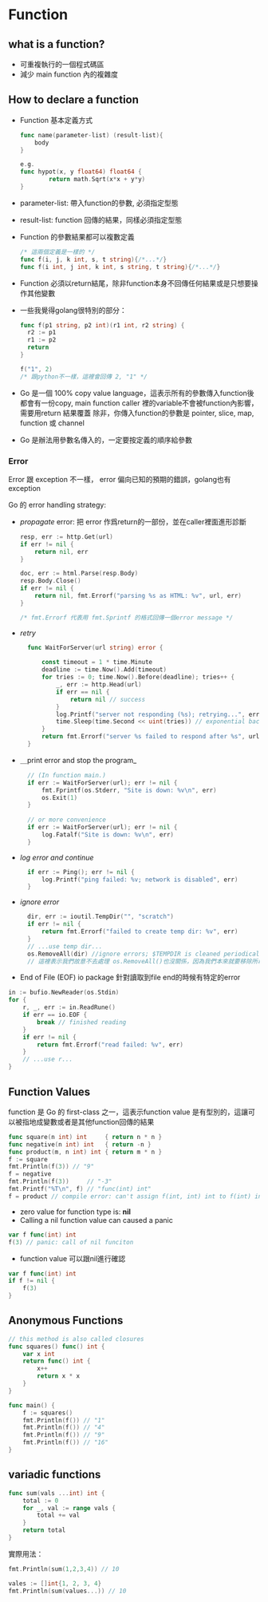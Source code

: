 # Function

## what is a function?

* 可重複執行的一個程式碼區
* 減少 main function 內的複雜度


## How to declare a function

* Function 基本定義方式
    ```go
    func name(parameter-list) (result-list){
        body
    }

    e.g.
    func hypot(x, y float64) float64 {
            return math.Sqrt(x*x + y*y)
    }

    ```
* parameter-list: 帶入function的參數, 必須指定型態
* result-list: function 回傳的結果，同樣必須指定型態


* Function 的參數結果都可以複數定義
    ```go
    /* 這兩個定義是一樣的 */
    func f(i, j, k int, s, t string){/*...*/}
    func f(i int, j int, k int, s string, t string){/*...*/}
    ```

* Function 必須以return結尾，除非function本身不回傳任何結果或是只想要操作其他變數


* 一些我覺得golang很特別的部分：
  ```go
  func f(p1 string, p2 int)(r1 int, r2 string) {
    r2 := p1
    r1 := p2
    return
  }

  f("1", 2)
  /* 跟python不一樣，這裡會回傳 2, "1" */
  ```

* Go 是一個 100% copy value language，這表示所有的參數傳入function後都會有一份copy, main function caller 裡的variable不會被function內影響，需要用return 結果覆蓋
除非，你傳入function的參數是 pointer, slice, map, function 或 channel

* Go 是辦法用參數名傳入的，一定要按定義的順序給參數

### Error
Error 跟 exception 不一樣， error 偏向已知的預期的錯誤，golang也有exception

Go 的 error handling strategy:
* _propagate_ error: 把 error 作爲return的一部份，並在caller裡面進形診斷
    ```go
    resp, err := http.Get(url)
    if err != nil {
        return nil, err
    }

    doc, err := html.Parse(resp.Body)
    resp.Body.Close()
    if err != nil {
        return nil, fmt.Errorf("parsing %s as HTML: %v", url, err)
    }

    /* fmt.Errorf 代表用 fmt.Sprintf 的格式回傳一個error message */
    ```

* _retry_
  ```go
    func WaitForServer(url string) error {
 
        const timeout = 1 * time.Minute
        deadline := time.Now().Add(timeout)
        for tries := 0; time.Now().Before(deadline); tries++ {
            _, err := http.Head(url)
            if err == nil {
                return nil // success
            }
            log.Printf("server not responding (%s); retrying...", err)
            time.Sleep(time.Second << uint(tries)) // exponential back-off
        }
        return fmt.Errorf("server %s failed to respond after %s", url, timeout)
    }
  ```

* ＿print error and stop the program_
  ```go
    // (In function main.)
    if err := WaitForServer(url); err != nil {
        fmt.Fprintf(os.Stderr, "Site is down: %v\n", err)
        os.Exit(1)
    }
    
    // or more convenience
    if err := WaitForServer(url); err != nil {
        log.Fatalf("Site is down: %v\n", err)
    }
  ```

* _log error and continue_
  ```go
    if err := Ping(); err != nil {
        log.Printf("ping failed: %v; network is disabled", err)
    }
  ```

* _ignore error_
  ```go
    dir, err := ioutil.TempDir("", "scratch")
    if err != nil {
        return fmt.Errorf("failed to create temp dir: %v", err)
    }
    // ...use temp dir...
    os.RemoveAll(dir) //ignore errors; $TEMPDIR is cleaned periodically
    // 這裡表示我們故意不去處理 os.RemoveAll()也沒關係，因為我們本來就要移除所以的temp dir, 他沒有建成也沒關係
  ```

* End of File (EOF)
io package 針對讀取到file end的時候有特定的error
```go
in := bufio.NewReader(os.Stdin)
for {
    r, _, err := in.ReadRune()
    if err == io.EOF {
        break // finished reading
    }
    if err != nil {
        return fmt.Errorf("read failed: %v", err)
    }
    // ...use r...
}
```

## Function Values
function 是 Go 的 first-class 之一，這表示function value 是有型別的，這讓可以被指地成變數或者是其他function回傳的結果
```go
func square(n int) int     { return n * n }
func negative(n int) int   { return -n }
func product(m, n int) int { return m * n }
f := square
fmt.Println(f(3)) // "9"
f = negative
fmt.Println(f(3))     // "-3"
fmt.Printf("%T\n", f) // "func(int) int"
f = product // compile error: can't assign f(int, int) int to f(int) int
```

* zero value for function type is: __nil__
* Calling a nil function value can caused a panic
```go
var f func(int) int
f(3) // panic: call of nil funciton
```
* function value 可以跟nil進行確認
```go
var f func(int) int
if f != nil {
    f(3)
}
```

## Anonymous Functions
```go
// this method is also called closures
func squares() func() int {
    var x int
    return func() int {
        x++
        return x * x
    }
}

func main() {
    f := squares()
    fmt.Println(f()) // "1"
    fmt.Println(f()) // "4"
    fmt.Println(f()) // "9"
    fmt.Println(f()) // "16"
}
```


## variadic functions
```go
func sum(vals ...int) int {
    total := 0
    for _, val := range vals {
        total += val
    }
    return total
}
```
實際用法：
```go
fmt.Println(sum(1,2,3,4)) // 10

vales := []int{1, 2, 3, 4}
fmt.Println(sum(values...)) // 10
```